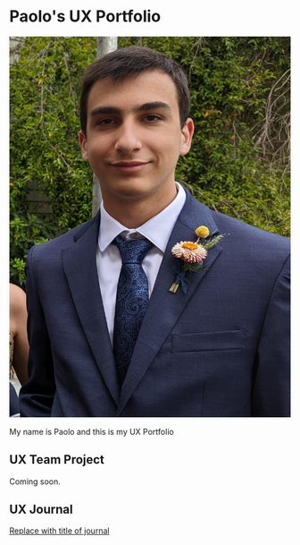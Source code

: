 # Paolo's UX Portfolio
![picture of me](https://github.com/UsabilityEngineering/portfolio-paologonzalez/blob/main/me.jpg)

My name is Paolo and this is my UX Portfolio

## UX Team Project

Coming soon.

## UX Journal

[Replace with title of journal](journal/)
